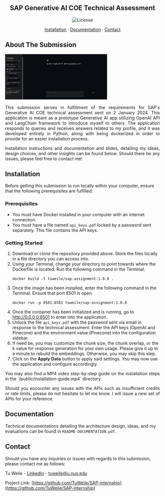 <a name="readme-top"></a>

<div align="center">
<h2>SAP Generative AI COE Technical Assessment</h2>

![License](https://img.shields.io/badge/License-BSD_3--Clause-blue.svg)

<a href="#installation">Installation</a> · <a href="#documentation">Documentation</a> · <a href="#contact">Contact</a>
</div>

<!-- ABOUT THE PROJECT -->
## About The Submission
![Public demonstration GIF display of SAP technical assessment submission](public/demo_for_github.gif)

<p style="text-align: justify;">
This submission serves in fulfillment of the requirements for SAP's Generative AI COE technical assessment sent on 2 
January 2024. This application is meant as a prototype Generative AI app utilizing OpenAI API and LangChain framework 
to introduce myself to others. The application responds to queries and receives answers related to my profile, and it
was developed entirely in Python, along with being dockerized in order to provide for an easier installation process.
</p>

<p style="text-align: justify;">
Installation instructions and documentation and slides, detailing my ideas, design choices, and other insights can be 
found below. Should there be any issues, please feel free to contact me!
</p>

<!-- INSTALLATION -->
## Installation
Before getting this submission to run locally within your computer, ensure that the following prerequisites are 
fulfilled:
### Prerequisites
* You must have Docker installed in your computer with an internet connection.
* You must have a file named `api_keys.pdf` locked by a password sent separately. This file contains the API keys.

### Getting Started
1. Download or clone the repository provided above. Store the files locally in a file directory you can access into.
2. Using your Terminal, change your directory to point towards where the Dockerfile is located. Run the following 
command in the Terminal.
    ```shell
    docker build -t tuweile/sap-assignment:1.0.0 .
    ```
3. Once the image has been installed, enter the following command in the Terminal. Ensure that port 8501 is open.
    ```shell
    docker run -p 8501:8501 tuweile/sap-assignment:1.0.0
    ```
4. Once the container has been initialized and is running, go to http://0.0.0.0:8501 to enter into the application.
5. Unlock the file `api_keys.pdf` with the password sent via email in response to the technical assessment. Enter the
API keys (OpenAI and Pinecone) and the environment value (Pinecone) into the configuration sidebar. 
6. If need be, you may customize the chunk size, the chunk overlap, or the k value for response generation for your own
usage. Please give it up to a minute to rebuild the embeddings. Otherwise, you may skip this step.
7. Click on the <b>Apply Data</b> button to apply said settings. You may now use the application and configure 
accordingly.

<p style="text-align: justify;">
You may also find a MP4 video step-by-step guide on the installation steps in the `/public/installation-guide.mp4` 
directory.
</p>

<p style="text-align: justify;">
Should you encounter any issues with the APIs such as insufficient credits or rate limits, please do not hesitate to 
let me know. I will issue a new set of APIs for your reference.
</p>

<!-- DOCUMENTATION -->
## Documentation
Technical documentations detailing the architecture design, ideas, and my evaluations can be found in 
`README-DOCUMENTATION.pdf`.

<!-- CONTACT -->
## Contact
Should you have any inquiries or issues with regards to this submission, please contact me as follows:

Tu Weile - [LinkedIn](https://www.linkedin.com/in/tuweile/) - tuweile@u.nus.edu

Project Link: [https://github.com/TuWeile/SAP-internship](https://github.com/TuWeile/SAP-internship)

[linkedin-url]:https://www.linkedin.com/in/tuweile/
